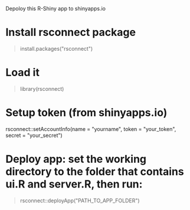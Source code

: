 Depoloy this R-Shiny app to shinyapps.io
# Install rsconnect package
> install.packages("rsconnect")
# Load it
> library(rsconnect)
# Setup token (from shinyapps.io)
rsconnect::setAccountInfo(name = "yourname",
                          token = "your_token",
                          secret = "your_secret")
# Deploy app: set the working directory to the folder that contains ui.R and server.R, then run:
> rsconnect::deployApp("PATH_TO_APP_FOLDER")
